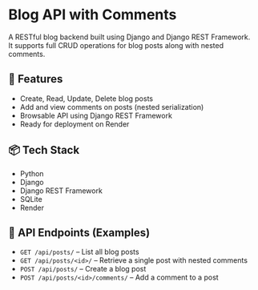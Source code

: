 # Blog API with Comments

A RESTful blog backend built using Django and Django REST Framework.  
It supports full CRUD operations for blog posts along with nested comments.

## 🚀 Features

- Create, Read, Update, Delete blog posts
- Add and view comments on posts (nested serialization)
- Browsable API using Django REST Framework
- Ready for deployment on Render

## 📦 Tech Stack

- Python
- Django
- Django REST Framework
- SQLite 
- Render

## 🔗 API Endpoints (Examples)

- `GET /api/posts/` – List all blog posts
- `GET /api/posts/<id>/` – Retrieve a single post with nested comments
- `POST /api/posts/` – Create a blog post
- `POST /api/posts/<id>/comments/` – Add a comment to a post
